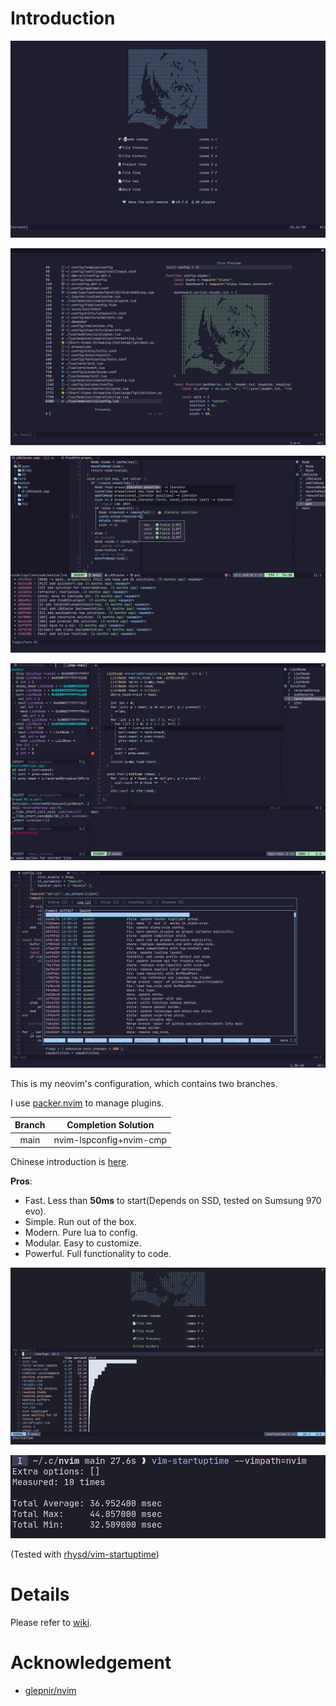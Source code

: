 # Introduction

![Dashboard](https://raw.githubusercontent.com/ayamir/blog-imgs/main/dashboard.png)

![Telescope](https://raw.githubusercontent.com/ayamir/blog-imgs/main/telescope.png)

![Coding](https://raw.githubusercontent.com/ayamir/blog-imgs/main/coding.png)

![Debuging](https://raw.githubusercontent.com/ayamir/blog-imgs/main/dap.png)

![Gitui](https://raw.githubusercontent.com/ayamir/blog-imgs/main/gitui.png)

This is my neovim's configuration, which contains two branches.

I use [packer.nvim](https://github.com/wbthomason/packer.nvim) to manage plugins.

| Branch |   Completion Solution   |
| :----: | :---------------------: |
|  main  | nvim-lspconfig+nvim-cmp |

Chinese introduction is [here](https://zhuanlan.zhihu.com/p/382092667).

**Pros**:

-   Fast. Less than **50ms** to start(Depends on SSD, tested on Sumsung 970 evo).
-   Simple. Run out of the box.
-   Modern. Pure lua to config.
-   Modular. Easy to customize.
-   Powerful. Full functionality to code.

![startup time](https://raw.githubusercontent.com/ayamir/blog-imgs/main/startuptime.png)

![vim-startuptime](https://raw.githubusercontent.com/ayamir/blog-imgs/main/vimstartup.png)

(Tested with [rhysd/vim-startuptime](https://github.com/rhysd/vim-startuptime))

# Details

Please refer to [wiki](https://github.com/ayamir/nvimdots/wiki).

# Acknowledgement

-   [glepnir/nvim](https://github.com/glepnir/nvim)
